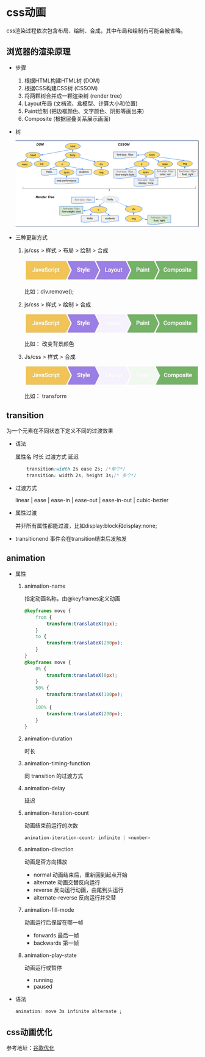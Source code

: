 # css动画

css渲染过程依次包含布局、绘制、合成，其中布局和绘制有可能会被省略。

## 浏览器的渲染原理

* 步骤

    1. 根据HTML构建HTML树 (DOM)
    2. 根据CSS构建CSS树 (CSSOM)
    3. 将两颗树合并成一颗渲染树 (render tree)
    4. Layout布局 (文档流、盒模型、计算大小和位置)
    5. Paint绘制 (把边框颜色、文字颜色、阴影等画出来)
    6. Composite (根据层叠关系展示画面)

* 树

    ![效果](/images/tree.png)

* 三种更新方式

    1. js/css > 样式 > 布局 > 绘制 >  合成

        ![图示一](/images/one.png)

        比如：div.remove();

    2. js/css > 样式 > 绘制 > 合成

        ![图示二](/images/two.png)

        比如： 改变背景颜色

    3. Js/css > 样式 > 合成

        ![图示三](/images/3.png)

        比如： transform        

## transition

为一个元素在不同状态下定义不同的过渡效果

* 语法

    属性名 时长 过渡方式 延迟

    ```css
        transition:width 2s ease 2s; /*单个*/
        transition: width 2s, height 3s;/* 多个*/
    ```

* 过渡方式

    linear | ease | ease-in | ease-out | ease-in-out | cubic-bezier

* 属性过渡

    并非所有属性都能过渡，比如display:block和display:none;    
    
* transitionend 事件会在transition结束后发触发    

## animation

* 属性

    1. animation-name

        指定动画名称，由@keyframes定义动画

        ```css
        @keyframes move {
            from {
                transform:translateX(0px);
            }
            to {
                transform:translateX(200px);
            }
        }
        @keyframes move {
            0% {
                transform:translateX(0px);
            }
            50% {
                transform:translateX(100px);
            }
            100% {
                transform:translateX(200px);
            }
        }
        ```

    2. animation-duration 

        时长

    3. animation-timing-function

        同 transition 的过渡方式

    4. animation-delay 

        延迟

    5. animation-iteration-count

        动画结束前运行的次数

        ```css
        animation-iteration-count: infinite | <number>
        ```

    6. animation-direction

        动画是否方向播放

        - normal 动画结束后，重新回到起点开始
        - alternate 动画交替反向运行
        - reverse 反向运行动画，由尾到头运行
        - alternate-reverse 反向运行并交替

    7. animation-fill-mode

        动画运行后保留在哪一帧

        - forwards 最后一帧
        - backwards 第一帧

    8. animation-play-state

        动画运行或暂停

        - running
        - paused

* 语法

    ```css
    animation: move 3s infinite alternate ;
    ```


## css动画优化

参考地址：[谷歌优化](https://developers.google.com/web/fundamentals/performance/rendering/stick-to-compositor-only-properties-and-manage-layer-count)



